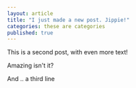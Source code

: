 ```yaml
---
layout: article
title: "I just made a new post. Jippie!"
categories: these are categories
published: true
---
```




This is a second post, with even more text!

Amazing isn't it?

And .. a third line 
